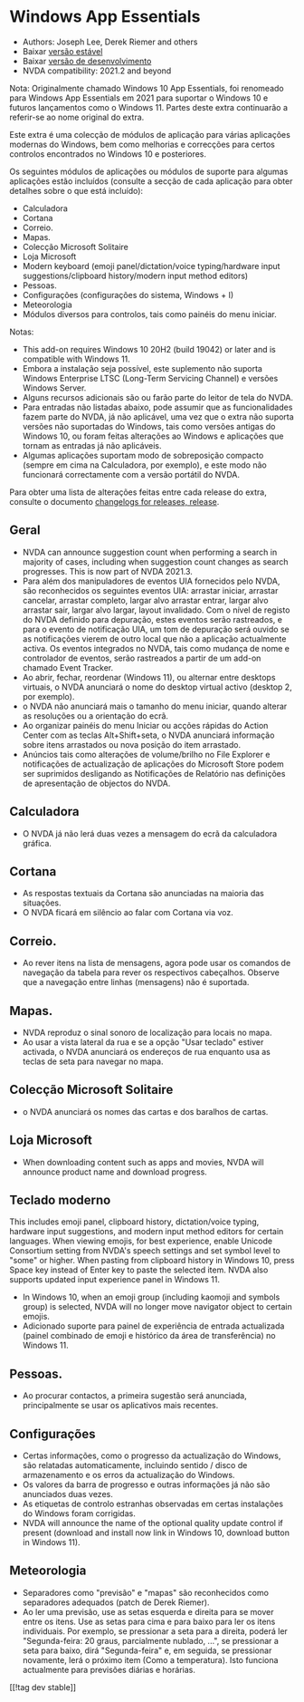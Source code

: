 # Windows App Essentials #

* Authors: Joseph Lee, Derek Riemer and others
* Baixar [versão estável][1]
* Baixar [versão de desenvolvimento][2]
* NVDA compatibility: 2021.2 and beyond

Nota: Originalmente chamado Windows 10 App Essentials, foi renomeado para
Windows App Essentials em 2021 para suportar o Windows 10 e futuros
lançamentos como o Windows 11. Partes deste extra continuarão a referir-se
ao nome original do extra.

Este extra é uma colecção de módulos de aplicação para várias aplicações
modernas do Windows, bem como melhorias e correcções para certos controlos
encontrados no Windows 10 e posteriores.

Os seguintes módulos de aplicações ou módulos de suporte para algumas
aplicações estão incluídos (consulte a secção de cada aplicação para obter
detalhes sobre o que está incluído):

* Calculadora
* Cortana
* Correio.
* Mapas.
* Colecção Microsoft Solitaire
* Loja Microsoft
* Modern keyboard (emoji panel/dictation/voice typing/hardware input
  suggestions/clipboard history/modern input method editors)
* Pessoas.
* Configurações (configurações do sistema, Windows + I)
* Meteorologia
* Módulos diversos para controlos, tais como painéis do menu iniciar.

Notas:

* This add-on requires Windows 10 20H2 (build 19042) or later and is
  compatible with Windows 11.
* Embora a instalação seja possível, este suplemento não suporta Windows
  Enterprise LTSC (Long-Term Servicing Channel) e versões Windows Server.
* Alguns recursos adicionais são ou farão parte do leitor de tela do NVDA.
* Para entradas não listadas abaixo, pode assumir que as funcionalidades
  fazem parte do NVDA, já não aplicável, uma vez que o extra não suporta
  versões não suportadas do Windows, tais como versões antigas do Windows
  10, ou foram feitas alterações ao Windows e aplicações que tornam as
  entradas já não aplicáveis.
* Algumas aplicações suportam modo de sobreposição compacto (sempre em cima
  na Calculadora, por exemplo), e este modo não funcionará correctamente com
  a versão portátil do NVDA.

Para obter uma lista de alterações feitas entre cada release do extra,
consulte o documento [changelogs for releases, release][3].

## Geral

* NVDA can announce suggestion count when performing a search in majority of
  cases, including when suggestion count changes as search progresses. This
  is now part of NVDA 2021.3.
* Para além dos manipuladores de eventos UIA fornecidos pelo NVDA, são
  reconhecidos os seguintes eventos UIA: arrastar iniciar, arrastar
  cancelar, arrastar completo, largar alvo arrastar entrar, largar alvo
  arrastar sair, largar alvo largar, layout invalidado. Com o nível de
  registo do NVDA definido para depuração, estes eventos serão rastreados, e
  para o evento de notificação UIA, um tom de depuração será ouvido se as
  notificações vierem de outro local que não a aplicação actualmente
  activa. Os eventos integrados no NVDA, tais como mudança de nome e
  controlador de eventos, serão rastreados a partir de um add-on chamado
  Event Tracker.
* Ao abrir, fechar, reordenar (Windows 11), ou alternar entre desktops
  virtuais, o NVDA anunciará o nome do desktop virtual activo (desktop 2,
  por exemplo).
* o NVDA não anunciará mais o tamanho do menu iniciar, quando alterar as
  resoluções ou a orientação do ecrã.
* Ao organizar painéis do menu Iniciar ou acções rápidas do Action Center
  com as teclas Alt+Shift+seta, o NVDA anunciará informação sobre itens
  arrastados ou nova posição do item arrastado.
* Anúncios tais como alterações de volume/brilho no File Explorer e
  notificações de actualização de aplicações do Microsoft Store podem ser
  suprimidos desligando as Notificações de Relatório nas definições de
  apresentação de objectos do NVDA.

## Calculadora

* O NVDA já não lerá duas vezes a mensagem do ecrã da calculadora gráfica.

## Cortana

* As respostas textuais da Cortana são anunciadas na maioria das situações.
* O NVDA ficará em silêncio ao falar com Cortana via voz.

## Correio.

* Ao rever itens na lista de mensagens, agora pode usar os comandos de
  navegação da tabela para rever os respectivos cabeçalhos. Observe que a
  navegação entre linhas (mensagens) não é suportada.

## Mapas.

* NVDA reproduz o sinal sonoro de localização para locais no mapa.
* Ao usar a vista lateral da rua e se a opção "Usar teclado" estiver
  activada, o NVDA anunciará os endereços de rua enquanto usa as teclas de
  seta para navegar no mapa.

## Colecção Microsoft Solitaire

* o NVDA anunciará os nomes das cartas e dos baralhos de cartas.

## Loja Microsoft

* When downloading content such as apps and movies, NVDA will announce
  product name and download progress.

## Teclado moderno

This includes emoji panel, clipboard history, dictation/voice typing,
hardware input suggestions, and modern input method editors for certain
languages. When viewing emojis, for best experience, enable Unicode
Consortium setting from NVDA's speech settings and set symbol level to
"some" or higher. When pasting from clipboard history in Windows 10, press
Space key instead of Enter key to paste the selected item. NVDA also
supports updated input experience panel in Windows 11.

* In Windows 10, when an emoji group (including kaomoji and symbols group)
  is selected, NVDA will no longer move navigator object to certain emojis.
* Adicionado suporte para painel de experiência de entrada actualizada
  (painel combinado de emoji e histórico da área de transferência) no
  Windows 11.

## Pessoas.

* Ao procurar contactos, a primeira sugestão será anunciada, principalmente
  se usar os aplicativos mais recentes.

## Configurações

* Certas informações, como o progresso da actualização do Windows, são
  relatadas automaticamente, incluindo sentido / disco de armazenamento e os
  erros da actualização do Windows.
* Os valores da barra de progresso e outras informações já não são
  anunciados duas vezes.
* As etiquetas de controlo estranhas observadas em certas instalações do
  Windows foram corrigidas.
* NVDA will announce the name of the optional quality update control if
  present (download and install now link in Windows 10, download button in
  Windows 11).

## Meteorologia

* Separadores como "previsão" e "mapas" são reconhecidos como separadores
  adequados (patch de Derek Riemer).
* Ao ler uma previsão, use as setas esquerda e direita para se mover entre
  os itens. Use as setas para cima e para baixo para ler os itens
  individuais. Por exemplo, se pressionar a seta para a direita, poderá ler
  "Segunda-feira: 20 graus, parcialmente nublado, ...", se pressionar a seta
  para baixo, dirá "Segunda-feira" e, em seguida, se pressionar novamente,
  lerá o próximo item (Como a temperatura). Isto funciona actualmente para
  previsões diárias e horárias.

[[!tag dev stable]]

[1]: https://addons.nvda-project.org/files/get.php?file=w10

[2]: https://addons.nvda-project.org/files/get.php?file=w10-dev

[3]: https://github.com/josephsl/wintenapps/wiki/w10changelog
